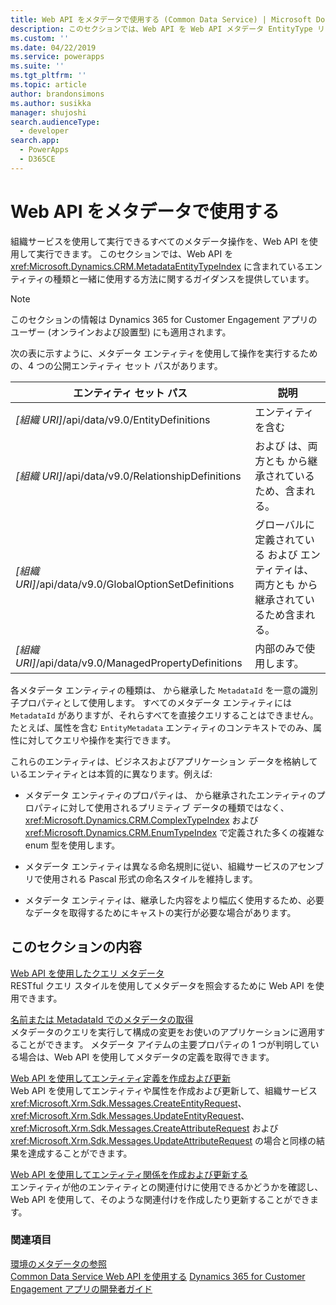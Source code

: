 ```yaml
---
title: Web API をメタデータで使用する (Common Data Service) | Microsoft Docs
description: このセクションでは、Web API を Web API メタデータ EntityType リファレンス に含まれているエンティティの種類と一緒に使用する方法に関するガイダンスを提供しています。
ms.custom: ''
ms.date: 04/22/2019
ms.service: powerapps
ms.suite: ''
ms.tgt_pltfrm: ''
ms.topic: article
author: brandonsimons
ms.author: susikka
manager: shujoshi
search.audienceType:
  - developer
search.app:
  - PowerApps
  - D365CE
---
```

# <a name="use-the-web-api-with-metadata"></a>Web API をメタデータで使用する

組織サービスを使用して実行できるすべてのメタデータ操作を、Web API を使用して実行できます。 このセクションでは、Web API を <xref:Microsoft.Dynamics.CRM.MetadataEntityTypeIndex> に含まれているエンティティの種類と一緒に使用する方法に関するガイダンスを提供しています。  
> [!NOTE]
> このセクションの情報は Dynamics 365 for Customer Engagement アプリのユーザー (オンラインおよび設置型) にも適用されます。

 次の表に示すように、メタデータ エンティティを使用して操作を実行するための、4 つの公開エンティティ セット パスがあります。  
  
|エンティティ セット パス|説明|  
|---------------------|-----------------|  
|*[組織 URI]*/api/data/v9.0/EntityDefinitions|<xref href="Microsoft.Dynamics.CRM.EntityMetadata?text=EntityMetadata EntityType" /> エンティティを含む|  
|*[組織 URI]*/api/data/v9.0/RelationshipDefinitions|<xref href="Microsoft.Dynamics.CRM.ManyToManyRelationshipMetadata?text=ManyToManyRelationshipMetadata EntityType" /> および <xref href="Microsoft.Dynamics.CRM.OneToManyRelationshipMetadata?text=OneToManyRelationshipMetadata EntityType" /> は、両方とも <xref href="Microsoft.Dynamics.CRM.RelationshipMetadataBase?text=RelationshipMetadataBase EntityType" /> から継承されているため、含まれる。|  
|*[組織 URI]*/api/data/v9.0/GlobalOptionSetDefinitions|グローバルに定義されている <xref href="Microsoft.Dynamics.CRM.BooleanOptionSetMetadata?text=BooleanOptionSetMetadata EntityType" /> および <xref href="Microsoft.Dynamics.CRM.OptionSetMetadata?text=OptionSetMetadata EntityType" /> エンティティは、両方とも <xref href="Microsoft.Dynamics.CRM.OptionSetMetadata?text=OptionSetMetadata EntityType" /> から継承されているため含まれる。|  
|*[組織 URI]*/api/data/v9.0/ManagedPropertyDefinitions|内部のみで使用します。|  
  
各メタデータ エンティティの種類は、<xref href="Microsoft.Dynamics.CRM.MetadataBase?text=MetadataBase EntityType" /> から継承した `MetadataId` を一意の識別子プロパティとして使用します。 すべてのメタデータ エンティティには `MetadataId` がありますが、それらすべてを直接クエリすることはできません。 たとえば、属性を含む `EntityMetadata` エンティティのコンテキストでのみ、属性に対してクエリや操作を実行できます。  
  
これらのエンティティは、ビジネスおよびアプリケーション データを格納しているエンティティとは本質的に異なります。例えば:  
  
- メタデータ エンティティのプロパティは、 <xref href="Microsoft.Dynamics.CRM.crmbaseentity?text=crmbaseentity EntityType" /> から継承されたエンティティのプロパティに対して使用されるプリミティブ データの種類ではなく、<xref:Microsoft.Dynamics.CRM.ComplexTypeIndex> および <xref:Microsoft.Dynamics.CRM.EnumTypeIndex> で定義された多くの複雑な enum 型を使用します。  
  
- メタデータ エンティティは異なる命名規則に従い、組織サービスのアセンブリで使用される Pascal 形式の命名スタイルを維持します。  
  
- メタデータ エンティティは、継承した内容をより幅広く使用するため、必要なデータを取得するためにキャストの実行が必要な場合があります。  
  
## <a name="in-this-section"></a>このセクションの内容 

[Web API を使用したクエリ メタデータ](query-metadata-web-api.md)<br />
RESTful クエリ スタイルを使用してメタデータを照会するために Web API を使用できます。  

[名前または MetadataId でのメタデータの取得](retrieve-metadata-name-metadataid.md)<br />
メタデータのクエリを実行して構成の変更をお使いのアプリケーションに適用することができます。 メタデータ アイテムの主要プロパティの 1 つが判明している場合は、Web API を使用してメタデータの定義を取得できます。  

[Web API を使用してエンティティ定義を作成および更新](create-update-entity-definitions-using-web-api.md)<br />
Web API を使用してエンティティや属性を作成および更新して、組織サービス <xref:Microsoft.Xrm.Sdk.Messages.CreateEntityRequest>、 <xref:Microsoft.Xrm.Sdk.Messages.UpdateEntityRequest>、 <xref:Microsoft.Xrm.Sdk.Messages.CreateAttributeRequest> および <xref:Microsoft.Xrm.Sdk.Messages.UpdateAttributeRequest> の場合と同様の結果を達成することができます。  

[Web API を使用してエンティティ関係を作成および更新する](create-update-entity-relationships-using-web-api.md)<br />
エンティティが他のエンティティとの関連付けに使用できるかどうかを確認し、Web API を使用して、そのような関連付けを作成したり更新することができます。  

### <a name="see-also"></a>関連項目

[環境のメタデータの参照](../browse-your-metadata.md)<br />
[Common Data Service Web API を使用する](overview.md)
[Dynamics 365 for Customer Engagement アプリの開発者ガイド](/dynamics365/customer-engagement/developer/developer-guide)
